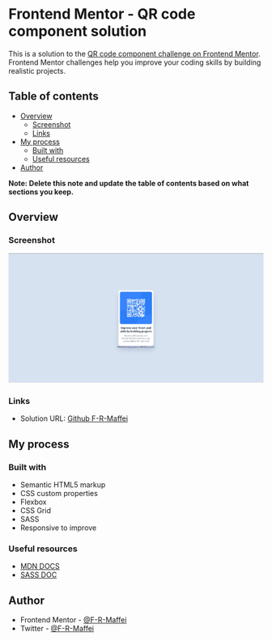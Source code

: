 # Frontend Mentor - QR code component solution

This is a solution to the [QR code component challenge on Frontend Mentor](https://www.frontendmentor.io/challenges/qr-code-component-iux_sIO_H). Frontend Mentor challenges help you improve your coding skills by building realistic projects. 

## Table of contents

- [Overview](#overview)
  - [Screenshot](#screenshot)
  - [Links](#links)
- [My process](#my-process)
  - [Built with](#built-with)
  - [Useful resources](#useful-resources)
- [Author](#author)

**Note: Delete this note and update the table of contents based on what sections you keep.**

## Overview

### Screenshot

![](images/SCREENSHOT.jpg)

### Links

- Solution URL: [Github F-R-Maffei](https://github.com/F-R-Maffei/QR-CODE)

## My process

### Built with

- Semantic HTML5 markup
- CSS custom properties
- Flexbox
- CSS Grid
- SASS
- Responsive to improve

### Useful resources

- [MDN DOCS](https://developer.mozilla.org/fr/docs/Web/CSS)
- [SASS DOC](https://sass-lang.com/documentation/)


## Author

- Frontend Mentor - [@F-R-Maffei](https://www.frontendmentor.io/profile/F-R-Maffei)
- Twitter - [@F-R-Maffei](https://twitter.com/FRMAFFEI)



